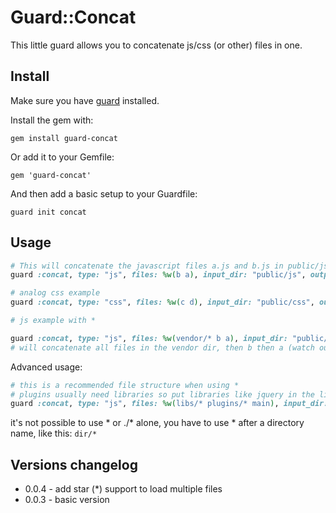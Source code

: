 # Guard::Concat

This little guard allows you to concatenate js/css (or other) files in one.


## Install

Make sure you have [guard](http://github.com/guard/guard) installed.

Install the gem with:

    gem install guard-concat

Or add it to your Gemfile:

    gem 'guard-concat'

And then add a basic setup to your Guardfile:

    guard init concat


## Usage


``` ruby
# This will concatenate the javascript files a.js and b.js in public/js to all.js
guard :concat, type: "js", files: %w(b a), input_dir: "public/js", output: "public/js/all"

# analog css example
guard :concat, type: "css", files: %w(c d), input_dir: "public/css", output: "public/css/all"

# js example with *

guard :concat, type: "js", files: %w(vendor/* b a), input_dir: "public/js", output: "public/js/all"
# will concatenate all files in the vendor dir, then b then a (watch out of dependencies)
```

Advanced usage:

``` ruby
# this is a recommended file structure when using *
# plugins usually need libraries so put libraries like jquery in the libs directory, then your jquery (or another library) plugin(s) in the plugins dir and at the end your main file(s)
guard :concat, type: "js", files: %w(libs/* plugins/* main), input_dir: "public/js", output: "public/js/all"
```

it's not possible to use * or ./* alone, you have to use * after a directory name, like this: `dir/*`

## Versions changelog

- 0.0.4 - add star (*) support to load multiple files 
- 0.0.3 - basic version